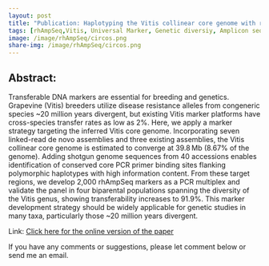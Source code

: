 ```yaml
---
layout: post
title: "Publication: Haplotyping the Vitis collinear core genome with rhAmpSeq improves marker transferability in a diverse genus"
tags: [rhAmpSeq,Vitis, Universal Marker, Genetic diversiy, Amplicon sequencing]
image: /image/rhAmpSeq/circos.png
share-img: /image/rhAmpSeq/circos.png
---
```


<h2>Abstract:</h2>
<p>Transferable DNA markers are essential for breeding and genetics. Grapevine (Vitis) breeders utilize disease resistance alleles from congeneric species ~20 million years divergent, but existing Vitis marker platforms have cross-species transfer rates as low as 2%. Here, we apply a marker strategy targeting the inferred Vitis core genome. Incorporating seven linked-read de novo assemblies and three existing assemblies, the Vitis collinear core genome is estimated to converge at 39.8 Mb (8.67% of the genome). Adding shotgun genome sequences from 40 accessions enables identification of conserved core PCR primer binding sites flanking polymorphic haplotypes with high information content. From these target regions, we develop 2,000 rhAmpSeq markers as a PCR multiplex and validate the panel in four biparental populations spanning the diversity of the Vitis genus, showing transferability increases to 91.9%. This marker development strategy should be widely applicable for genetic studies in many taxa, particularly those ~20 million years divergent.
</p>
<p> Link: <a href="https://www.nature.com/articles/s41467-019-14280-1"> Click here for the online version of the paper</a></p>

<div id="seed">
<script src="/js/PDFObject.js"></script>
<script>PDFObject.embed("/image/rhAmpSeq/published_012120_NatureComm_rhAmpSeq_s41467-019-14280-1.pdf", "#seed");</script>
<style>
.pdfobject-container { height: 85rem; border: 1rem solid rgba(0,0,0,.1); }
</style>
</div>

If you have any comments or suggestions, please let comment below or send me an email. 

<!-- Global site tag (gtag.js) - Google Analytics -->
<script async src="https://www.googletagmanager.com/gtag/js?id=UA-123359651-1"></script>
<script>
  window.dataLayer = window.dataLayer || [];
  function gtag(){dataLayer.push(arguments);}
  gtag('js', new Date());
  gtag('config', 'UA-123359651-1');
</script>

<script async src="//pagead2.googlesyndication.com/pagead/js/adsbygoogle.js"></script>
<script>
  (adsbygoogle = window.adsbygoogle || []).push({
    google_ad_client: "ca-pub-5126027065024936",
    enable_page_level_ads: true
  });
</script>
